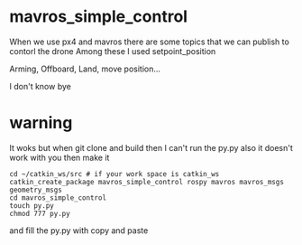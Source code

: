 # mavros_simple_control

When we use px4 and mavros there are some topics that we can publish to contorl the drone
Among these I used setpoint_position

Arming, Offboard, Land, move position...

I don't know bye

# warning
It woks but when git clone and build then I can't run the py.py
also it doesn't work with you then make it
```
cd ~/catkin_ws/src # if your work space is catkin_ws
catkin_create_package mavros_simple_control rospy mavros mavros_msgs geometry_msgs
cd mavros_simple_control
touch py.py
chmod 777 py.py
```
and fill the py.py with copy and paste
